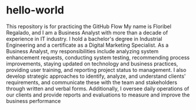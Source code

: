 # hello-world
This repository is for practicing the GitHub Flow
My name is Floribel Regalado, and I am a Business Analyst with more than a decade of experience in IT industry. I hold a bachelor's degree in Industrial Engineering and a certificate as a Digital Marketing Specialist. As a Business Analyst, my responsibilities include analyzing system enhancement requests, conducting system testing, recommending process improvements, staying updated on technology and business practices, providing user training, and reporting project status to management. I also develop strategic approaches to identify, analyze, and understand clients' requirements, and communicate these with the team and stakeholders through written and verbal forms. Additionally, I oversee daily operations of our clients and provide reports and evaluations to measure and improve the business performance
